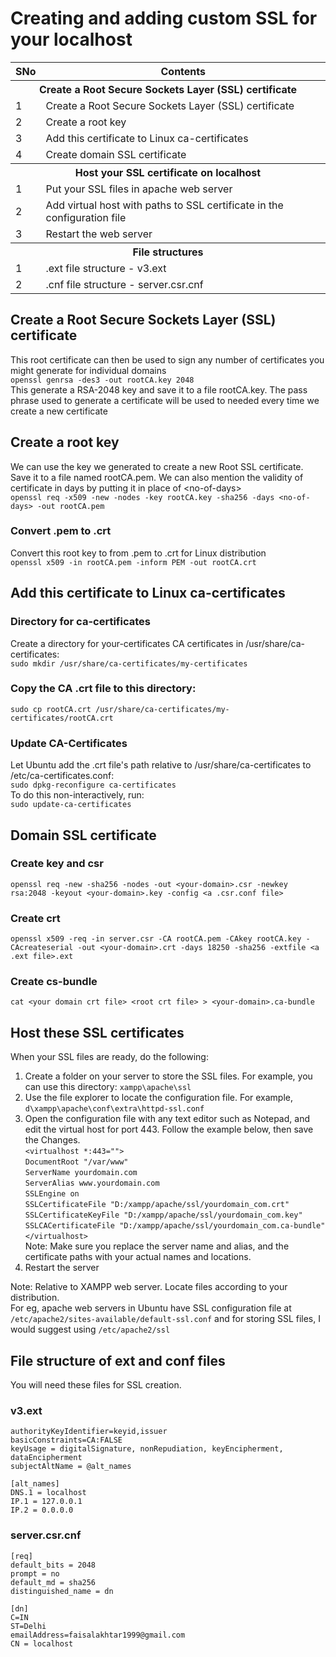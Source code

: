 # Creating and adding custom SSL for your localhost
<table>
  <tr>
    <th>SNo</th>
    <th>Contents</th>
  </tr>
  <tr>
    <th colspan="2">Create a Root Secure Sockets Layer (SSL) certificate</th>
  </tr>
  <tr>
    <td>1</td>
    <td>Create a Root Secure Sockets Layer (SSL) certificate</td>
  </tr>
  <tr>
    <td>2</td>
    <td>Create a root key</td>
  </tr>
  <tr>
    <td>3</td>
    <td>Add this certificate to Linux ca-certificates</td>
  </tr>
  <tr>
    <td>4</td>
    <td>Create domain SSL certificate</td>
  </tr>
  <tr>
    <th colspan="2">Host your SSL certificate on localhost</th>
  </tr>
  <tr>
    <td>1</td>
    <td>Put your SSL files in apache web server</td>
  </tr>
  <tr>
    <td>2</td>
    <td>Add virtual host with paths to SSL certificate in the configuration file</td>
  </tr>
  <tr>
    <td>3</td>
    <td>Restart the web server</td>
  </tr>
  <tr>
    <th colspan="2">File structures</th>
  </tr>
  <tr>
    <td>1</td>
    <td>.ext file structure - v3.ext</td>
  </tr>
  <tr>
    <td>2</td>
    <td>.cnf file structure - server.csr.cnf</td>
  </tr>
</table>

## Create a Root Secure Sockets Layer (SSL) certificate
This root certificate can then be used to sign any number of certificates you might generate for individual domains<br>
`openssl genrsa -des3 -out rootCA.key 2048`<br>
This generate a RSA-2048 key and save it to a file rootCA.key. The pass phrase used to generate a certificate will be used to needed every time we create a new certificate

## Create a root key
We can use the key we generated to create a new Root SSL certificate. Save it to a file named rootCA.pem. We can also mention the validity of certificate in days by putting it in place of &lt;no-of-days&gt;<br>
`openssl req -x509 -new -nodes -key rootCA.key -sha256 -days <no-of-days> -out rootCA.pem`

### Convert .pem to .crt
Convert this root key to from .pem to .crt for Linux distribution<br>
`openssl x509 -in rootCA.pem -inform PEM -out rootCA.crt`

## Add this certificate to Linux ca-certificates
### Directory for ca-certificates
Create a directory for your-certificates CA certificates in /usr/share/ca-certificates:<br>
`sudo mkdir /usr/share/ca-certificates/my-certificates`
### Copy the CA .crt file to this directory:
`sudo cp rootCA.crt /usr/share/ca-certificates/my-certificates/rootCA.crt`
### Update CA-Certificates
Let Ubuntu add the .crt file's path relative to /usr/share/ca-certificates to /etc/ca-certificates.conf:<br>
`sudo dpkg-reconfigure ca-certificates`<br>
To do this non-interactively, run:<br>
`sudo update-ca-certificates`

## Domain SSL certificate
### Create key and csr
`openssl req -new -sha256 -nodes -out <your-domain>.csr -newkey rsa:2048 -keyout <your-domain>.key -config <a .csr.conf file>`
### Create crt
`openssl x509 -req -in server.csr -CA rootCA.pem -CAkey rootCA.key -CAcreateserial -out <your-domain>.crt -days 18250 -sha256 -extfile <a .ext file>.ext`
### Create cs-bundle
`cat <your domain crt file> <root crt file> > <your-domain>.ca-bundle`

## Host these SSL certificates
When your SSL files are ready, do the following:
1. Create a folder on your server to store the SSL files. For example, you can use this directory: `xampp\apache\ssl`
1. Use the file explorer to locate the configuration file. For example, `d\xampp\apache\conf\extra\httpd-ssl.conf`
1. Open the configuration file with any text editor such as Notepad, and edit the virtual host for port 443. Follow the example below, then save the Changes.<br>
`<virtualhost *:443="">`<br>
    `DocumentRoot "/var/www"`<br>
    `ServerName yourdomain.com`<br>
    `ServerAlias www.yourdomain.com`<br>
    `SSLEngine on`<br>
    `SSLCertificateFile "D:/xampp/apache/ssl/yourdomain_com.crt"`<br>
    `SSLCertificateKeyFile "D:/xampp/apache/ssl/yourdomain_com.key"`<br>
    `SSLCACertificateFile "D:/xampp/apache/ssl/yourdomain_com.ca-bundle"`<br>
`</virtualhost>`<br>
Note: Make sure you replace the server name and alias, and the certificate paths with your actual names and locations.
1. Restart the server

Note: Relative to XAMPP web server. Locate files according to your distribution.<br>For eg, apache web servers in Ubuntu have SSL configuration file at `/etc/apache2/sites-available/default-ssl.conf` and for storing SSL files, I would suggest using `/etc/apache2/ssl`

## File structure of ext and conf files
You will need these files for SSL creation.
### v3.ext
    authorityKeyIdentifier=keyid,issuer
    basicConstraints=CA:FALSE
    keyUsage = digitalSignature, nonRepudiation, keyEncipherment, dataEncipherment
    subjectAltName = @alt_names

    [alt_names]
    DNS.1 = localhost
    IP.1 = 127.0.0.1
    IP.2 = 0.0.0.0
### server.csr.cnf
    [req]
    default_bits = 2048
    prompt = no
    default_md = sha256
    distinguished_name = dn

    [dn]
    C=IN
    ST=Delhi
    emailAddress=faisalakhtar1999@gmail.com
    CN = localhost
